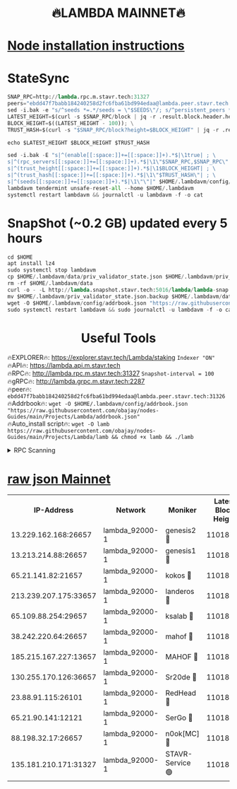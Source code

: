 <h1 align="center"> 🔥LAMBDA MAINNET🔥</h1>


[Node installation instructions](https://github.com/obajay/nodes-Guides/tree/main/Projects/Lambda)
=


# StateSync
```python
SNAP_RPC=http://lambda.rpc.m.stavr.tech:31327
peers="ebdd47f7babb184240258d2fc6fba61bd994edaa@lambda.peer.stavr.tech:31326" 
sed -i.bak -e "s/^seeds *=.*/seeds = \"$SEEDS\"/; s/^persistent_peers *=.*/persistent_peers = \"$PEERS\"/" $HOME/.lambdavm/config/config.toml
LATEST_HEIGHT=$(curl -s $SNAP_RPC/block | jq -r .result.block.header.height); \
BLOCK_HEIGHT=$((LATEST_HEIGHT - 100)); \
TRUST_HASH=$(curl -s "$SNAP_RPC/block?height=$BLOCK_HEIGHT" | jq -r .result.block_id.hash)

echo $LATEST_HEIGHT $BLOCK_HEIGHT $TRUST_HASH

sed -i.bak -E "s|^(enable[[:space:]]+=[[:space:]]+).*$|\1true| ; \
s|^(rpc_servers[[:space:]]+=[[:space:]]+).*$|\1\"$SNAP_RPC,$SNAP_RPC\"| ; \
s|^(trust_height[[:space:]]+=[[:space:]]+).*$|\1$BLOCK_HEIGHT| ; \
s|^(trust_hash[[:space:]]+=[[:space:]]+).*$|\1\"$TRUST_HASH\"| ; \
s|^(seeds[[:space:]]+=[[:space:]]+).*$|\1\"\"|" $HOME/.lambdavm/config/config.toml
lambdavm tendermint unsafe-reset-all --home $HOME/.lambdavm
systemctl restart lambdavm && journalctl -u lambdavm -f -o cat

```
# SnapShot (~0.2 GB) updated every 5 hours
```python
cd $HOME
apt install lz4
sudo systemctl stop lambdavm
cp $HOME/.lambdavm/data/priv_validator_state.json $HOME/.lambdavm/priv_validator_state.json.backup
rm -rf $HOME/.lambdavm/data
curl -o - -L http://lambda.snapshot.stavr.tech:5016/lambda/lambda-snap.tar.lz4 | lz4 -c -d - | tar -x -C $HOME/.lambdavm --strip-components 2
mv $HOME/.lambdavm/priv_validator_state.json.backup $HOME/.lambdavm/data/priv_validator_state.json
wget -O $HOME/.lambdavm/config/addrbook.json "https://raw.githubusercontent.com/obajay/nodes-Guides/main/Projects/Lambda/addrbook.json"
sudo systemctl restart lambdavm && sudo journalctl -u lambdavm -f -o cat
```
 <h1 align="center"> Useful Tools</h1>

🔥EXPLORER🔥:      https://explorer.stavr.tech/Lambda/staking	        `Indexer "ON"` \
🔥API🔥: 			 		 https://lambda.api.m.stavr.tech \
🔥RPC🔥:           http://lambda.rpc.m.stavr.tech:31327	              `Snapshot-interval = 100` \
🔥gRPC🔥:          http://lambda.grpc.m.stavr.tech:2287 \
🔥peer🔥:					 `ebdd47f7babb184240258d2fc6fba61bd994edaa@lambda.peer.stavr.tech:31326` \
🔥Addrbook🔥:    ```wget -O $HOME/.lambdavm/config/addrbook.json "https://raw.githubusercontent.com/obajay/nodes-Guides/main/Projects/Lambda/addrbook.json"``` \
🔥Auto_install script🔥: ```wget -O lamb https://raw.githubusercontent.com/obajay/nodes-Guides/main/Projects/Lambda/lamb && chmod +x lamb && ./lamb```


<details>
<summary>RPC Scanning</summary>

<h2 align="center"> We scan nodes in real time every 4 hours. And we provide the final result of RPC endpoints.
We cannot influence the operation of these nodes in any way. </h2>


```python
If Voting Power is higher than 0 --> then the Node is a validator of the network and may be subject to attack and be a potential threat to the chain.
```
```python
We marked such validators with a red symbol
```

</details>

[raw json Mainnet](https://rpc-check.lambm.stavr.tech/lambm/rpc-lambm-result.json)
=


<table><tr><th>IP-Address</th><th>Network</th><th>Moniker</th><th>Latest Block Height</th><th>Earliest Block Height</th><th>Catching Up</th><th>Tx Index</th><th>Voting Power</th><th>Scan Time</th></tr><tr><td>13.229.162.168:26657</td><td>lambda_92000-1</td><td>genesis2 🔴</td><td>11018101</td><td>1</td><td>False</td><td>on</td><td>16688940</td><td>2024-01-08T18:42:31.914841831UTC</td></tr><tr><td>13.213.214.88:26657</td><td>lambda_92000-1</td><td>genesis1 🔴</td><td>11018103</td><td>1</td><td>False</td><td>on</td><td>107835</td><td>2024-01-08T18:42:36.775669962UTC</td></tr><tr><td>65.21.141.82:21657</td><td>lambda_92000-1</td><td>kokos 🔴</td><td>11018104</td><td>7716001</td><td>False</td><td>off</td><td>546765</td><td>2024-01-08T18:42:39.194109089UTC</td></tr><tr><td>213.239.207.175:33657</td><td>lambda_92000-1</td><td>landeros 🔴</td><td>11018100</td><td>8136001</td><td>False</td><td>off</td><td>1252150</td><td>2024-01-08T18:42:25.870685949UTC</td></tr><tr><td>65.109.88.254:29657</td><td>lambda_92000-1</td><td>ksalab 🔴</td><td>11018105</td><td>8715001</td><td>False</td><td>on</td><td>507955</td><td>2024-01-08T18:42:41.961858153UTC</td></tr><tr><td>38.242.220.64:26657</td><td>lambda_92000-1</td><td>mahof 🔴</td><td>11018099</td><td>10131001</td><td>False</td><td>off</td><td>770350</td><td>2024-01-08T18:42:19.153497518UTC</td></tr><tr><td>185.215.167.227:13657</td><td>lambda_92000-1</td><td>MAHOF 🔴</td><td>11018102</td><td>10134001</td><td>False</td><td>on</td><td>2051510</td><td>2024-01-08T18:42:35.551114674UTC</td></tr><tr><td>130.255.170.126:36657</td><td>lambda_92000-1</td><td>Sr20de 🔴</td><td>11018100</td><td>10715001</td><td>False</td><td>off</td><td>674565</td><td>2024-01-08T18:42:26.484153863UTC</td></tr><tr><td>23.88.91.115:26101</td><td>lambda_92000-1</td><td>RedHead 🔴</td><td>11018100</td><td>10918100</td><td>False</td><td>off</td><td>553202</td><td>2024-01-08T18:42:26.070451086UTC</td></tr><tr><td>65.21.90.141:12121</td><td>lambda_92000-1</td><td>SerGo 🔴</td><td>11018105</td><td>10918105</td><td>False</td><td>off</td><td>10611827</td><td>2024-01-08T18:42:42.295061698UTC</td></tr><tr><td>88.198.32.17:26657</td><td>lambda_92000-1</td><td>n0ok[MC] 🔴</td><td>11018106</td><td>10918106</td><td>False</td><td>off</td><td>1578630</td><td>2024-01-08T18:42:45.334118064UTC</td></tr><tr><td>135.181.210.171:31327</td><td>lambda_92000-1</td><td>STAVR-Service 🟢</td><td>11018105</td><td>11016001</td><td>False</td><td>on</td><td>0</td><td>2024-01-08T18:42:41.637020598UTC</td></tr></table>
